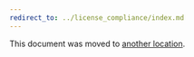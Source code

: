 ```yaml
---
redirect_to: ../license_compliance/index.md
---
```


This document was moved to [another location](../license_compliance/index.md).
